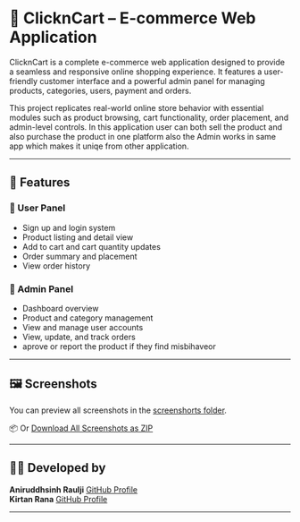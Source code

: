 # 🛒 ClicknCart – E-commerce Web Application

ClicknCart is a complete e-commerce web application designed to provide a seamless and responsive online shopping experience. It features a user-friendly customer interface and a powerful admin panel for managing products, categories, users, payment and orders.

This project replicates real-world online store behavior with essential modules such as product browsing, cart functionality, order placement, and admin-level controls.
In this application user can both sell the product and also purchase the product in one platform also the Admin works in same app which makes it uniqe from other application.

---

## 📌 Features

### 👤 User Panel
- Sign up and login system
- Product listing and detail view
- Add to cart and cart quantity updates
- Order summary and placement
- View order history

### 🔧 Admin Panel
- Dashboard overview
- Product and category management
- View and manage user accounts
- View, update, and track orders
- aprove or report the product if they find misbihaveor

---

## 🖼️ Screenshots

You can preview all screenshots in the [screenshorts folder](https://github.com/aniruddhraulji217/clickncart-master/tree/master/screenshorts).

📦 Or [Download All Screenshots as ZIP](https://github.com/user-attachments/files/21589283/screenshorts.zip)



---

## 👨‍💻 Developed by
**Aniruddhsinh Raulji**
[GitHub Profile](https://github.com/aniruddhraulji217)      
**Kirtan Rana**
[GitHub Profile](https://github.com/RanaKirtan-bit)

---


